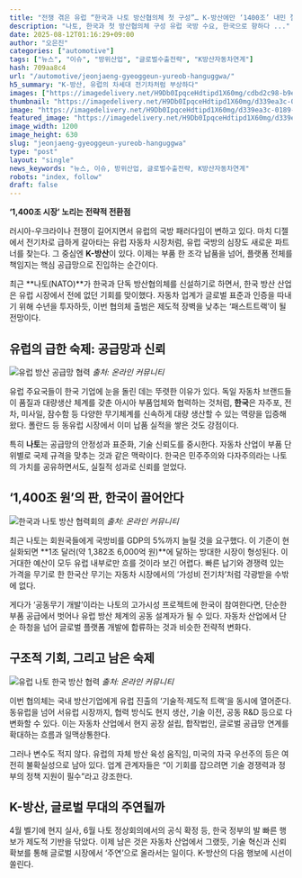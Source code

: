 ```yaml
---
title: "전쟁 겪은 유럽 “한국과 나토 방산협의체 첫 구성”… K-방산에만 ‘1400조’ 내민 절박한 속사정"
description: "나토, 한국과 첫 방산협의체 구성 유럽 국방 수요, 한국으로 향하다 ..."
date: 2025-08-12T01:16:29+09:00
author: "오은진"
categories: ["automotive"]
tags: ["뉴스", "이슈", "방위산업", "글로벌수출전략", "K방산자동차연계"]
hash: 709aa8c4
url: "/automotive/jeonjaeng-gyeoggeun-yureob-hanguggwa/"
h5_summary: "K-방산, 유럽의 차세대 전기차처럼 부상하다"
images: ["https://imagedelivery.net/H9Db0IpqceHdtipd1X60mg/cdbd2c98-b9ec-4308-d5a5-d4a315ff6e00/public", "https://imagedelivery.net/H9Db0IpqceHdtipd1X60mg/7a586406-442c-4007-acad-045c7c1e0e00/public", "https://imagedelivery.net/H9Db0IpqceHdtipd1X60mg/d339ea3c-0189-4fac-37c7-933ea4bb8b00/public", "https://imagedelivery.net/H9Db0IpqceHdtipd1X60mg/170e5355-c10d-4413-f139-dda719663500/public"]
thumbnail: "https://imagedelivery.net/H9Db0IpqceHdtipd1X60mg/d339ea3c-0189-4fac-37c7-933ea4bb8b00/public"
image: "https://imagedelivery.net/H9Db0IpqceHdtipd1X60mg/d339ea3c-0189-4fac-37c7-933ea4bb8b00/public"
featured_image: "https://imagedelivery.net/H9Db0IpqceHdtipd1X60mg/d339ea3c-0189-4fac-37c7-933ea4bb8b00/public"
image_width: 1200
image_height: 630
slug: "jeonjaeng-gyeoggeun-yureob-hanguggwa"
type: "post"
layout: "single"
news_keywords: "뉴스, 이슈, 방위산업, 글로벌수출전략, K방산자동차연계"
robots: "index, follow"
draft: false
---
```


**‘1,400조 시장’ 노리는 전략적 전환점**

러시아-우크라이나 전쟁이 길어지면서 유럽의 국방 패러다임이 변하고 있다. 마치 디젤에서 전기차로 급하게 갈아타는 유럽 자동차 시장처럼, 유럽 국방의 심장도 새로운 파트너를 찾는다. 그 중심엔 **K-방산**이 있다. 이제는 부품 한 조각 납품을 넘어, 플랫폼 전체를 책임지는 핵심 공급망으로 진입하는 순간이다.

최근 **나토(NATO)**가 한국과 단독 방산협의체를 신설하기로 하면서, 한국 방산 산업은 유럽 시장에서 전에 없던 기회를 맞이했다. 자동차 업계가 글로벌 표준과 인증을 따내기 위해 수년을 투자하듯, 이번 협의체 출범은 제도적 장벽을 낮추는 ‘패스트트랙’이 될 전망이다.

## 유럽의 급한 숙제: 공급망과 신뢰

![유럽 방산 공급망 협력](https://imagedelivery.net/H9Db0IpqceHdtipd1X60mg/7a586406-442c-4007-acad-045c7c1e0e00/public)
*출처: 온라인 커뮤니티*


유럽 주요국들이 한국 기업에 눈을 돌린 데는 뚜렷한 이유가 있다. 독일 자동차 브랜드들이 품질과 대량생산 체계를 갖춘 아시아 부품업체와 협력하는 것처럼, **한국**은 자주포, 전차, 미사일, 잠수함 등 다양한 무기체계를 신속하게 대량 생산할 수 있는 역량을 입증해 왔다. 폴란드 등 동유럽 시장에서 이미 납품 실적을 쌓은 것도 강점이다.

특히 **나토**는 공급망의 안정성과 표준화, 기술 신뢰도를 중시한다. 자동차 산업이 부품 단위별로 국제 규격을 맞추는 것과 같은 맥락이다. 한국은 민주주의와 다자주의라는 나토의 가치를 공유하면서도, 실질적 성과로 신뢰를 얻었다.

## ‘1,400조 원’의 판, 한국이 끌어안다

![한국과 나토 방산 협력회의](https://imagedelivery.net/H9Db0IpqceHdtipd1X60mg/170e5355-c10d-4413-f139-dda719663500/public)
*출처: 온라인 커뮤니티*


최근 나토는 회원국들에게 국방비를 GDP의 5%까지 늘릴 것을 요구했다. 이 기준이 현실화되면 **1조 달러(약 1,382조 6,000억 원)**에 달하는 방대한 시장이 형성된다. 이 거대한 예산이 모두 유럽 내부로만 흐를 것이라 보긴 어렵다. 빠른 납기와 경쟁력 있는 가격을 무기로 한 한국산 무기는 자동차 시장에서의 ‘가성비 전기차’처럼 각광받을 수밖에 없다.

게다가 ‘공동무기 개발’이라는 나토의 고가시성 프로젝트에 한국이 참여한다면, 단순한 부품 공급에서 벗어나 유럽 방산 체계의 공동 설계자가 될 수 있다. 자동차 산업에서 단순 하청을 넘어 글로벌 플랫폼 개발에 합류하는 것과 비슷한 전략적 변화다.

## 구조적 기회, 그리고 남은 숙제

![유럽 나토 한국 방산 협력](https://imagedelivery.net/H9Db0IpqceHdtipd1X60mg/cdbd2c98-b9ec-4308-d5a5-d4a315ff6e00/public)
*출처: 온라인 커뮤니티*


이번 협의체는 국내 방산기업에게 유럽 진출의 ‘기술적·제도적 트랙’을 동시에 열어준다. 동유럽을 넘어 서유럽 시장까지, 협력 방식도 현지 생산, 기술 이전, 공동 R&D 등으로 다변화할 수 있다. 이는 자동차 산업에서 현지 공장 설립, 합작법인, 글로벌 공급망 연계를 확대하는 흐름과 일맥상통한다.

그러나 변수도 적지 않다. 유럽의 자체 방산 육성 움직임, 미국의 자국 우선주의 등은 여전히 불확실성으로 남아 있다. 업계 관계자들은 “이 기회를 잡으려면 기술 경쟁력과 정부의 정책 지원이 필수”라고 강조한다.

## K-방산, 글로벌 무대의 주연될까

4월 벨기에 현지 실사, 6월 나토 정상회의에서의 공식 확정 등, 한국 정부의 발 빠른 행보가 제도적 기반을 닦았다. 이제 남은 것은 자동차 산업에서 그랬듯, 기술 혁신과 신뢰 확보를 통해 글로벌 시장에서 ‘주연’으로 올라서는 일이다. K-방산의 다음 행보에 시선이 쏠린다.
